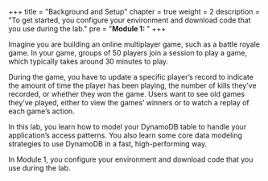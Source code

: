 +++
title = "Background and Setup"
chapter = true
weight = 2
description = "To get started, you configure your environment and download code that you use during the lab."
pre = "<b>Module 1: </b>"
+++


Imagine you are building an online multiplayer game, such as a battle royale game. In your game, groups of 50 players join a session to play a game, which typically takes around 30 minutes to play.

During the game, you have to update a specific player’s record to indicate the amount of time the player has been playing, the number of kills they’ve recorded, or whether they won the game. Users want to see old games they’ve played, either to view the games’ winners or to watch a replay of each game’s action.

In this lab, you learn how to model your DynamoDB table to handle your application’s access patterns. You also learn some core data modeling strategies to use DynamoDB in a fast, high-performing way.

In Module 1, you configure your environment and download code that you use during the lab.
